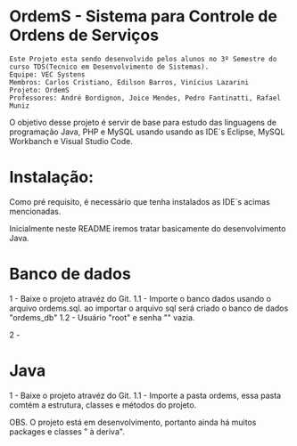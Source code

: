 # OrdemS - Sistema para Controle de Ordens de Serviços

	Este Projeto esta sendo desenvolvido pelos alunos no 3º Semestre do curso TDS(Tecnico em Desenvolvimento de Sistemas).
	Equipe: VEC Systens
	Membros: Carlos Cristiano, Edilson Barros, Vinícius Lazarini
	Projeto: OrdemS
	Professores: André Bordignon, Joice Mendes, Pedro Fantinatti, Rafael Muniz

O objetivo desse projeto é servir de base para estudo das linguagens de programação Java, PHP e MySQL usando usando as IDE´s Eclipse, MySQL Workbanch e Visual Studio Code.

 # Instalação:

Como pré requisito, é necessário que tenha instalados as IDE´s acimas mencionadas.

Inicialmente neste README iremos tratar basicamente do desenvolvimento Java.

# Banco de dados

1 - Baixe o projeto atravéz do Git.
	1.1 - Importe o banco dados usando o arquivo ordems.sql.
			ao importar o arquivo sql será criado o banco de dados "ordems_db"
	1.2 - Usuário "root" e senha "" vazia.
	
2 - 

# Java

1 - Baixe o projeto atravéz do Git.
	1.1 - Importe a pasta ordems, essa pasta comtém a estrutura, classes e métodos do projeto.
	

OBS. O projeto está em desenvolvimento, portanto ainda há muitos packages e classes " à deriva".	

